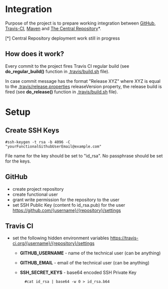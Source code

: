 # Integration

Purpose of the project is to prepare working integration between [GitHub](https://github.com), [Travis-CI](https://travis-ci.org), 
[Maven](https://maven.apache.org/) and [The Central Repository](http://central.sonatype.org/)*.

[*] Central Repository deployment work still in progress 

## How does it work?

Every commit to the project fires Travis CI regular build (see **do_regular_build()** function 
in [.travis/build.sh](https://github.com/incogni7o/integration/blob/master/.travis/build.sh) file).

In case commit message has the format "Release XYZ" where XYZ is equal to the 
[.travis/release.properties](https://github.com/incogni7o/integration/blob/master/.travis/release.properties) 
releaseVersion property, the release build is fired (see **do_release()** function in 
[.travis/build.sh](https://github.com/incogni7o/integration/blob/master/.travis/build.sh) file). 

# Setup

## Create SSH Keys
    
    #ssh-keygen -t rsa -b 4096 -C "yourFunctionalGithubUserEmail@example.com"
 
 File name for the key should be set to "id_rsa".
 No passphrase should be set for the keys.

## GitHub

- create project repository
- create functional user 
- grant write permission for the repository to the user 
- set SSH Public Key (content fo id_rsa.pub) for the user https://github.com/{username}/{repository}/settings
         
## Travis CI

- set the following hidden environment variables https://travis-ci.org/{username}/{repository}/settings
    - **GITHUB_USERNAME** - name of the technical user (can be anything)
    - **GITHUB_EMAIL** - email of the technical user (can be anything)
    - **SSH_SECRET_KEYS** - base64 encoded SSH Private Key 
    
            #cat id_rsa | base64 -w 0 > id_rsa.b64
  